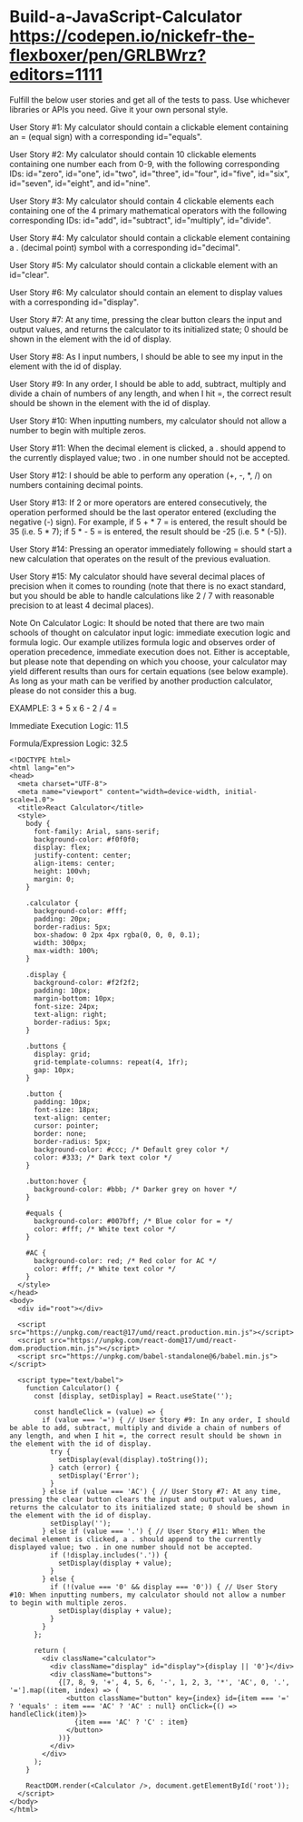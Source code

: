# Build-a-JavaScript-Calculator https://codepen.io/nickefr-the-flexboxer/pen/GRLBWrz?editors=1111
Fulfill the below user stories and get all of the tests to pass. Use whichever libraries or APIs you need. Give it your own personal style.

User Story #1: My calculator should contain a clickable element containing an = (equal sign) with a corresponding id="equals".

User Story #2: My calculator should contain 10 clickable elements containing one number each from 0-9, with the following corresponding IDs: id="zero", id="one", id="two", id="three", id="four", id="five", id="six", id="seven", id="eight", and id="nine".

User Story #3: My calculator should contain 4 clickable elements each containing one of the 4 primary mathematical operators with the following corresponding IDs: id="add", id="subtract", id="multiply", id="divide".

User Story #4: My calculator should contain a clickable element containing a . (decimal point) symbol with a corresponding id="decimal".

User Story #5: My calculator should contain a clickable element with an id="clear".

User Story #6: My calculator should contain an element to display values with a corresponding id="display".

User Story #7: At any time, pressing the clear button clears the input and output values, and returns the calculator to its initialized state; 0 should be shown in the element with the id of display.

User Story #8: As I input numbers, I should be able to see my input in the element with the id of display.

User Story #9: In any order, I should be able to add, subtract, multiply and divide a chain of numbers of any length, and when I hit =, the correct result should be shown in the element with the id of display.

User Story #10: When inputting numbers, my calculator should not allow a number to begin with multiple zeros.

User Story #11: When the decimal element is clicked, a . should append to the currently displayed value; two . in one number should not be accepted.

User Story #12: I should be able to perform any operation (+, -, *, /) on numbers containing decimal points.

User Story #13: If 2 or more operators are entered consecutively, the operation performed should be the last operator entered (excluding the negative (-) sign). For example, if 5 + * 7 = is entered, the result should be 35 (i.e. 5 * 7); if 5 * - 5 = is entered, the result should be -25 (i.e. 5 * (-5)).

User Story #14: Pressing an operator immediately following = should start a new calculation that operates on the result of the previous evaluation.

User Story #15: My calculator should have several decimal places of precision when it comes to rounding (note that there is no exact standard, but you should be able to handle calculations like 2 / 7 with reasonable precision to at least 4 decimal places).

Note On Calculator Logic: It should be noted that there are two main schools of thought on calculator input logic: immediate execution logic and formula logic. Our example utilizes formula logic and observes order of operation precedence, immediate execution does not. Either is acceptable, but please note that depending on which you choose, your calculator may yield different results than ours for certain equations (see below example). As long as your math can be verified by another production calculator, please do not consider this a bug.

EXAMPLE: 3 + 5 x 6 - 2 / 4 =

Immediate Execution Logic: 11.5

Formula/Expression Logic: 32.5
```
<!DOCTYPE html>
<html lang="en">
<head>
  <meta charset="UTF-8">
  <meta name="viewport" content="width=device-width, initial-scale=1.0">
  <title>React Calculator</title>
  <style>
    body {
      font-family: Arial, sans-serif;
      background-color: #f0f0f0;
      display: flex;
      justify-content: center;
      align-items: center;
      height: 100vh;
      margin: 0;
    }

    .calculator {
      background-color: #fff;
      padding: 20px;
      border-radius: 5px;
      box-shadow: 0 2px 4px rgba(0, 0, 0, 0.1);
      width: 300px;
      max-width: 100%;
    }

    .display {
      background-color: #f2f2f2;
      padding: 10px;
      margin-bottom: 10px;
      font-size: 24px;
      text-align: right;
      border-radius: 5px;
    }

    .buttons {
      display: grid;
      grid-template-columns: repeat(4, 1fr);
      gap: 10px;
    }

    .button {
      padding: 10px;
      font-size: 18px;
      text-align: center;
      cursor: pointer;
      border: none;
      border-radius: 5px;
      background-color: #ccc; /* Default grey color */
      color: #333; /* Dark text color */
    }

    .button:hover {
      background-color: #bbb; /* Darker grey on hover */
    }

    #equals {
      background-color: #007bff; /* Blue color for = */
      color: #fff; /* White text color */
    }

    #AC {
      background-color: red; /* Red color for AC */
      color: #fff; /* White text color */
    }
  </style>
</head>
<body>
  <div id="root"></div>

  <script src="https://unpkg.com/react@17/umd/react.production.min.js"></script>
  <script src="https://unpkg.com/react-dom@17/umd/react-dom.production.min.js"></script>
  <script src="https://unpkg.com/babel-standalone@6/babel.min.js"></script>

  <script type="text/babel">
    function Calculator() {
      const [display, setDisplay] = React.useState('');

      const handleClick = (value) => {
        if (value === '=') { // User Story #9: In any order, I should be able to add, subtract, multiply and divide a chain of numbers of any length, and when I hit =, the correct result should be shown in the element with the id of display.
          try {
            setDisplay(eval(display).toString());
          } catch (error) {
            setDisplay('Error');
          }
        } else if (value === 'AC') { // User Story #7: At any time, pressing the clear button clears the input and output values, and returns the calculator to its initialized state; 0 should be shown in the element with the id of display.
          setDisplay('');
        } else if (value === '.') { // User Story #11: When the decimal element is clicked, a . should append to the currently displayed value; two . in one number should not be accepted.
          if (!display.includes('.')) {
            setDisplay(display + value);
          }
        } else {
          if (!(value === '0' && display === '0')) { // User Story #10: When inputting numbers, my calculator should not allow a number to begin with multiple zeros.
            setDisplay(display + value);
          }
        }
      };

      return (
        <div className="calculator">
          <div className="display" id="display">{display || '0'}</div>
          <div className="buttons">
            {[7, 8, 9, '+', 4, 5, 6, '-', 1, 2, 3, '*', 'AC', 0, '.', '='].map((item, index) => (
              <button className="button" key={index} id={item === '=' ? 'equals' : item === 'AC' ? 'AC' : null} onClick={() => handleClick(item)}>
                {item === 'AC' ? 'C' : item}
              </button>
            ))}
          </div>
        </div>
      );
    }

    ReactDOM.render(<Calculator />, document.getElementById('root'));
  </script>
</body>
</html>
